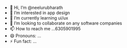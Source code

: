 - 👋 Hi, I’m @neelurubharath
- 👀 I’m interested in app design 
- 🌱 I’m currently learning ui/ux 
- 💞️ I’m looking to collaborate on any software companies 
- 📫 How to reach me ...6305901995
- 😄 Pronouns: ...
- ⚡ Fun fact: ...

<!---
neelurubharath/neelurubharath is a ✨ special ✨ repository because its `README.md` (this file) appears on your GitHub profile.
You can click the Preview link to take a look at your changes.
--->
